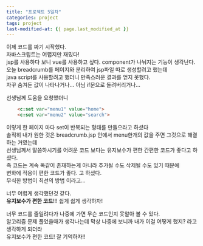 ```yaml
---
title: "프로젝트 5일차"
categories: project
tags: project
last-modified-at: {{ page.last_modified_at }}
---
```


이제 코드를 짜기 시작했다.  
자바스크립트는 어렵지만 재밌다!  
jsp를 사용하다 보니 vue를 사용하고 싶다.  component가 나눠지는 기능이 생각난다.  
오늘 breadcrumb를 페이지와 분리하여 jsp파일 따로 생성할려고 했는데  
java script를 사용할려고 했더니 만족스러운 결과를 얻지 못했다.  
자꾸 숨겨둔 값이 나타나거나... 아님 if문으로 돌려버리거나...  
   
선생님께 도움을 요청했더니  
```html
    <c:set var="menu1" value="home">    
    <c:set var="menu2" value="search">    
```
이렇게 한 페이지 마다 set이 반복되는 형태를 만들으라고 하셨다  
솔직히 내가 원한 것은 breadcrumb.jsp 안에서 menu한개의 값을 주면 그것으로 해결하는 거였는데  
선생님께서 말씀하시기를 어려운 코드 보다는 유지보수가 편한 간편한 코드가 좋다고 하셨다.  
즉 코드는 계속 똑같이 존재하는게 아니라 추가될 수도 삭제될 수도 있기 때문에  
변화에 적응이 편한 코드가 좋다. 고 하셨다.  
무식한 방법이 최선의 방법  이라고...
    
너무 어렵게 생각했던것 같다.  
**유지보수가 편한 코드**!!! 
쉽게 쉽게 생각하자!  

너무 코드를 줄일려다가 나중에 가면 무슨 코드인지 못알아 볼 수 있다.  
알고리즘 문제 풀었을때가 생각나는데 막상 나중에 보니까 내가 이걸 어떻게 했지?  라고 생각하게 되더라  
유지보수가 편한 코드! 잘 기억하자!!